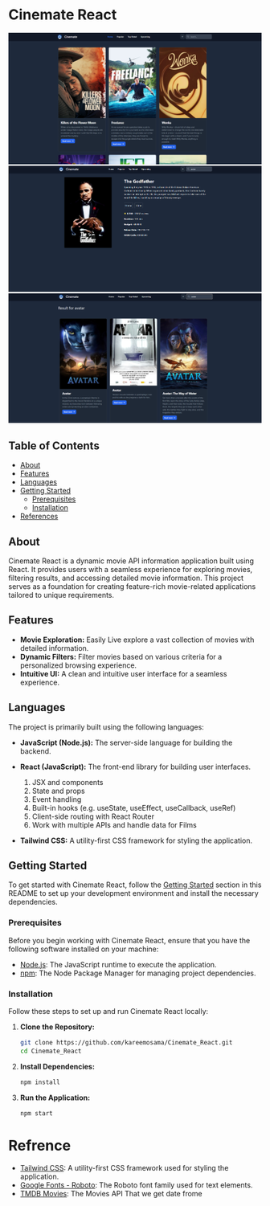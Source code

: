 # Cinemate React

![Main Page](https://github.com/kareemosama/Cinemate_React/blob/main/src/assets/GitImages/MainPage.png)
![Detail Page](https://github.com/kareemosama/Cinemate_React/blob/main/src/assets/GitImages/DetailPage.png)
![Search Page](https://github.com/kareemosama/Cinemate_React/blob/main/src/assets/GitImages/SearchPage.png)

## Table of Contents

- [About](#about)
- [Features](#features)
- [Languages](#languages)
- [Getting Started](#getting-started)
  - [Prerequisites](#prerequisites)
  - [Installation](#installation)
- [References](#references)

## About

Cinemate React is a dynamic movie API information application built using React. It provides users with a seamless experience for exploring movies, filtering results, and accessing detailed movie information. This project serves as a foundation for creating feature-rich movie-related applications tailored to unique requirements.

## Features

- **Movie Exploration:** Easily Live explore a vast collection of movies with detailed information.
- **Dynamic Filters:** Filter movies based on various criteria for a personalized browsing experience.
- **Intuitive UI:** A clean and intuitive user interface for a seamless experience.

## Languages

The project is primarily built using the following languages:

- **JavaScript (Node.js):** The server-side language for building the backend.
- **React (JavaScript):** The front-end library for building user interfaces.

  1. JSX and components
  2. State and props
  3. Event handling
  4. Built-in hooks (e.g. useState, useEffect, useCallback, useRef)
  5. Client-side routing with React Router
  6. Work with multiple APIs and handle data for Films

- **Tailwind CSS:** A utility-first CSS framework for styling the application.

## Getting Started

To get started with Cinemate React, follow the [Getting Started](#getting-started) section in this README to set up your development environment and install the necessary dependencies.

### Prerequisites

Before you begin working with Cinemate React, ensure that you have the following software installed on your machine:

- [Node.js](https://nodejs.org/en/): The JavaScript runtime to execute the application.
- [npm](https://www.npmjs.com/): The Node Package Manager for managing project dependencies.

### Installation

Follow these steps to set up and run Cinemate React locally:

1. **Clone the Repository:**

   ```bash
   git clone https://github.com/kareemosama/Cinemate_React.git
   cd Cinemate_React
   ```

2. **Install Dependencies:**

   ```bash
   npm install
   ```

3. **Run the Application:**
   ```bash
   npm start
   ```

# Refrence

- [Tailwind CSS](https://tailwindcss.com): A utility-first CSS framework used for styling the application.
- [Google Fonts - Roboto](https://fonts.google.com/specimen/Roboto): The Roboto font family used for text elements.
- [TMDB Movies](https://developer.themoviedb.org/docs): The Movies API That we get date frome
